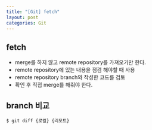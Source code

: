 ```yaml
---
title: "[Git] fetch"
layout: post
categories: Git
--- 
```

 
## fetch
- merge를 하지 않고 remote repository를 가져오기만 한다.
- remote repository에 있는 내용을 점검 해야할 때 사용
- remote repository branch와 작성한 코드를 검토
- 확인 후 직접 merge를 해줘야 한다.


## branch 비교
```terminal
$ git diff {로컬} {리모트}
```